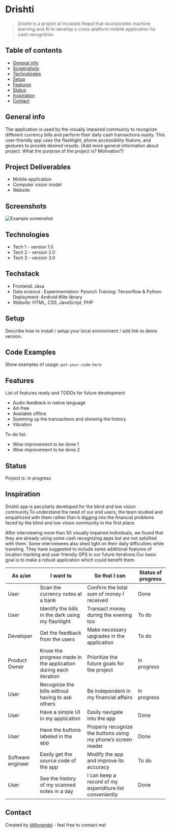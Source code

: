 # Drishti
> Drishti is a project at Incubate Nepal that incorporates machine learning and AI to develop a cross-platform mobile application for cash recognition. 

## Table of contents
* [General info](#general-info)
* [Screenshots](#screenshots)
* [Technologies](#technologies)
* [Setup](#setup)
* [Features](#features)
* [Status](#status)
* [Inspiration](#inspiration)
* [Contact](#contact)

## General info
The application is used by the visually impaired community to recognize different currency bills and perform their daily cash transactions easily. This user-friendly app uses the flashlight, phone accessibility feature, and gestures to provide desired results.
(Add more general information about project. What the purpose of the project is? Motivation?)

## Project Deliverables
* Mobile application
* Computer vision model
* Website

## Screenshots
![Example screenshot](./img/screenshot.png)

## Technologies
* Tech 1 - version 1.0
* Tech 2 - version 2.0
* Tech 3 - version 3.0

## Techstack
* Frontend: Java
* Data science : 
Experimentation: Pytorch
Training: Tensorflow & Python 
Deployment: Android tflite library 
* Website: HTML, CSS, JavaScript, PHP

						
## Setup
Describe how to install / setup your local environment / add link to demo version.

## Code Examples
Show examples of usage:
`put-your-code-here`

## Features
List of features ready and TODOs for future development
* Audio feedback in native language
* Ad-free
* Available offline
* Summing up the transactions and showing the history
* Vibration

To-do list:
* Wow improvement to be done 1
* Wow improvement to be done 2

## Status
Project is: in progress

## Inspiration
Drishti app is peculiarly developed for the blind and low vision community.To understand the need of our end users, the team studied and empathized with them rather than b digging into the financial problems faced by the blind and low vision community in the first place. 

After interviewing more than 50 visually impaired individuals, we found that they are already using some cash recognizing apps but are not satisfied with them. Some interviewees also shed light on their daily difficulties while traveling. They have suggested to include some additional features of location tracking and user friendly GPS in our future iterations.Our basic goal is to make a robust application which could benefit them.

|As a/an|I want to|So that I can|Status of progress|
|---|---|---|---|
| User | Scan the currency  notes at a bank | Confirm the total sum of money I received | Done |
| User | Identify the bills in the dark using my flashlight | Transact money during the evening too | To do |
| Developer | Get the feedback from the users | Make necessary upgrades in the application | To do |
| Product Owner | Know the progress made in the application during each iteration | Prioritize the future goals for the project | In progress |
| User | Recognize the bills without having to ask others | Be independent in  my financial affairs | In progress |
| User | Have a simple UI in my application | Easily navigate into the app | Done |
| User | Have the buttons labeled in the app | Properly recognize the buttons using my phone’s screen reader | Done |
| Software engineer | Easily get the source code of the app | Modify the app and improve its accuracy | To do |
| User | See the history of my scanned notes in a day | I can keep a record of my expenditure list conveniently | Done |



## Contact
Created by [@flynerdpl](https://www.incubate-nepal/drishti) - feel free to contact me!


